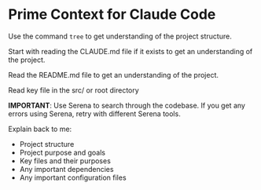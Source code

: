 # Prime Context for Claude Code

Use the command `tree` to get understanding of the project structure.

Start with reading the CLAUDE.md file if it exists to get an understanding of the project.

Read the README.md file to get an understanding of the project.

Read key file in the src/ or root directory

**IMPORTANT**: Use Serena to search through the codebase.  If you get any errors using Serena, retry with different Serena tools.

Explain back to me:
- Project structure
- Project purpose and goals
- Key files and their purposes
- Any important dependencies
- Any important configuration files
